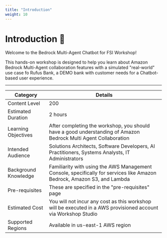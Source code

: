 ```yaml
---
title: "Introduction"
weight: 10
---
```


# Introduction 🔮

Welcome to the Bedrock Multi-Agent Chatbot for FSI Workshop!

This hands-on workshop is designed to help you learn about Amazon Bedrock Multi-Agent collaboration features with a simulated "real-world" use case fo Rufus Bank, a DEMO bank with customer needs for a Chatbot-based user experience.

---

| Category             | Details                                                                                                                 |
| -------------------- | ----------------------------------------------------------------------------------------------------------------------- |
| Content Level        | 200                                                                                                                     |
| Estimated Duration   | 2 hours                                                                                                                 |
| Learning Objectives  | After completing the workshop, you should have a good understanding of Amazon Bedrock Multi Agent Collaboration         |
| Intended Audience    | Solutions Architects, Software Developers, AI Practitioners, Systems Analysts, IT Administrators                        |
| Background Knowledge | Familiarity with using the AWS Management Console, specifically for services like Amazon Bedrock, Amazon S3, and Lambda |
| Pre-requisites       | These are specified in the "pre-requisites" page                                                                        |
| Estimated Cost       | You will not incur any cost as this workshop will be executed in a AWS provisioned account via Workshop Studio          |
| Supported Regions    | Available in us-east-1 AWS region                                                                                       |
